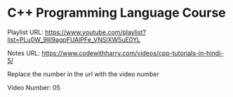 # C++ Programming Language Course

Playlist URL: https://www.youtube.com/playlist?list=PLu0W_9lII9agpFUAlPFe_VNSlXW5uE0YL

Notes URL: https://www.codewithharry.com/videos/cpp-tutorials-in-hindi-5/

Replace the number in the url with the video number

Video Number: 05
